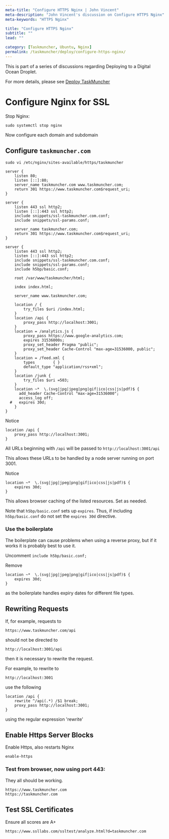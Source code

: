 ```yaml
---
meta-title: "Configure HTTPS Nginx | John Vincent"
meta-description: "John Vincent's discussion on Configure HTTPS Nginx"
meta-keywords: "HTTPS Nginx"

title: "Configure HTTPS Nginx"
subtitle: ""
lead: ""

category: [Taskmuncher, Ubuntu, Nginx]
permalink: /taskmuncher/deploy/configure-https-nginx/
---
```


This is part of a series of discussions regarding Deploying to a Digital Ocean Droplet.

For more details, please see 
[Deploy TaskMuncher](/taskmuncher/overview/#deploy)

<!-- end -->

# Configure Nginx for SSL

Stop Nginx:

```
sudo systemctl stop nginx
```

Now configure each domain and subdomain

## Configure `taskmuncher.com`

```
sudo vi /etc/nginx/sites-available/https/taskmuncher
```

```
server {
    listen 80;
    listen [::]:80;
    server_name taskmuncher.com www.taskmuncher.com;
    return 301 https://www.taskmuncher.com$request_uri;
}

server {
    listen 443 ssl http2;
    listen [::]:443 ssl http2;
    include snippets/ssl-taskmuncher.com.conf;
    include snippets/ssl-params.conf;

    server_name taskmuncher.com;
    return 301 https://www.taskmuncher.com$request_uri;
}

server {
    listen 443 ssl http2;
    listen [::]:443 ssl http2;
    include snippets/ssl-taskmuncher.com.conf;
    include snippets/ssl-params.conf;
    include h5bp/basic.conf;

    root /var/www/taskmuncher/html;

    index index.html;

    server_name www.taskmuncher.com;

    location / {
        try_files $uri /index.html;
    }
    location /api {
        proxy_pass http://localhost:3001;
    }
    location = /analytics.js {
        proxy_pass https://www.google-analytics.com;
        expires 31536000s;
        proxy_set_header Pragma "public";
        proxy_set_header Cache-Control "max-age=31536000, public";
    }
    location = /feed.xml {
        types        { }
        default_type "application/rss+xml";
    }
    location /junk {
        try_files $uri =503;
    }
    location ~*  \.(svg|jpg|jpeg|png|gif|ico|css|js|pdf)$ {
      add_header Cache-Control "max-age=31536000";
      access_log off;
  #   expires 30d;
    }
}
```

Notice

```
location /api {
	proxy_pass http://localhost:3001;
}
```

All URLs beginning with `/api` will be passed to `http://localhost:3001/api`

This allows these URLs to be handled by a node server running on port 3001.

Notice

```
location ~*  \.(svg|jpg|jpeg|png|gif|ico|css|js|pdf)$ {
	expires 30d;
}
```

This allows browser caching of the listed resources. Set as needed.

Note that `h5bp/basic.conf` sets up `expires`. Thus, if including `h5bp/basic.conf` 
do not set the `expires 30d` directive.

### Use the boilerplate

The boilerplate can cause problems when using a reverse proxy, but if it works it is probably best to use it.

Uncomment `include h5bp/basic.conf;`

Remove 

```
location ~*  \.(svg|jpg|jpeg|png|gif|ico|css|js|pdf)$ {
	expires 30d;
}
```

as the boilerplate handles expiry dates for different file types.

## Rewriting Requests

If, for example, requests to 

```
https://www.taskmuncher.com/api
```

should not be directed to 

```
http://localhost:3001/api
```

then it is necessary to rewrite the request.

For example, to rewrite to 

```
http://localhost:3001
```

use the following

```
location /api {
	rewrite ^/api(.*) /$1 break;
	proxy_pass http://localhost:3001;
}
```

using the regular expression 'rewrite'

## Enable Https Server Blocks

Enable Https, also restarts Nginx

```
enable-https
```

### Test from browser, now using port 443:

They all should be working.

```
https://www.taskmuncher.com
https://taskmuncher.com
```

## Test SSL Certificates

Ensure all scores are A+

```
https://www.ssllabs.com/ssltest/analyze.html?d=taskmuncher.com
```


